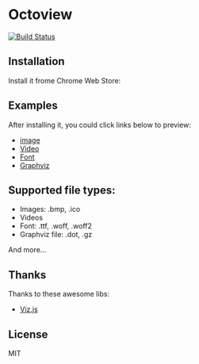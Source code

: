 # Octoview

[![Build Status](https://travis-ci.org/pd4d10/octoview.svg)](https://travis-ci.org/pd4d10/octoview)

## Installation

Install it frome Chrome Web Store:



## Examples

After installing it, you could click links below to preview:

* [image](https://github.com/github/ghfw-build-extra/blob/master/installer/gitsmall.bmp)
* [Video](https://github.com/bower-media-samples/big-buck-bunny-1080p-60fps-30s/blob/master/video.mp4)
* [Font](https://github.com/google/fonts/blob/master/ofl/inconsolata/Inconsolata-Regular.ttf)
* [Graphviz](https://github.com/mdaines/viz.js/blob/master/tests/graphs/subgraphs.dot)

## Supported file types:

* Images: .bmp, .ico
* Videos
* Font: .ttf, .woff, .woff2
* Graphviz file: .dot, .gz

And more...

## Thanks

Thanks to these awesome libs:

* [Viz.js](https://github.com/mdaines/viz.js)

## License

MIT

